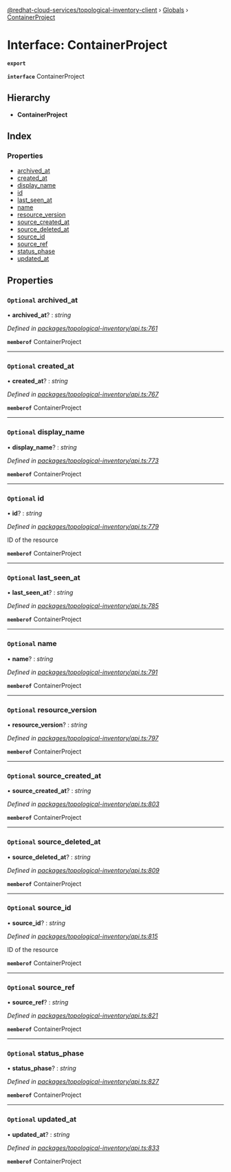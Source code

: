 [@redhat-cloud-services/topological-inventory-client](../README.md) › [Globals](../globals.md) › [ContainerProject](containerproject.md)

# Interface: ContainerProject

**`export`** 

**`interface`** ContainerProject

## Hierarchy

* **ContainerProject**

## Index

### Properties

* [archived_at](containerproject.md#optional-archived_at)
* [created_at](containerproject.md#optional-created_at)
* [display_name](containerproject.md#optional-display_name)
* [id](containerproject.md#optional-id)
* [last_seen_at](containerproject.md#optional-last_seen_at)
* [name](containerproject.md#optional-name)
* [resource_version](containerproject.md#optional-resource_version)
* [source_created_at](containerproject.md#optional-source_created_at)
* [source_deleted_at](containerproject.md#optional-source_deleted_at)
* [source_id](containerproject.md#optional-source_id)
* [source_ref](containerproject.md#optional-source_ref)
* [status_phase](containerproject.md#optional-status_phase)
* [updated_at](containerproject.md#optional-updated_at)

## Properties

### `Optional` archived_at

• **archived_at**? : *string*

*Defined in [packages/topological-inventory/api.ts:761](https://github.com/leSamo/javascript-clients/blob/master/packages/topological-inventory/api.ts#L761)*

**`memberof`** ContainerProject

___

### `Optional` created_at

• **created_at**? : *string*

*Defined in [packages/topological-inventory/api.ts:767](https://github.com/leSamo/javascript-clients/blob/master/packages/topological-inventory/api.ts#L767)*

**`memberof`** ContainerProject

___

### `Optional` display_name

• **display_name**? : *string*

*Defined in [packages/topological-inventory/api.ts:773](https://github.com/leSamo/javascript-clients/blob/master/packages/topological-inventory/api.ts#L773)*

**`memberof`** ContainerProject

___

### `Optional` id

• **id**? : *string*

*Defined in [packages/topological-inventory/api.ts:779](https://github.com/leSamo/javascript-clients/blob/master/packages/topological-inventory/api.ts#L779)*

ID of the resource

**`memberof`** ContainerProject

___

### `Optional` last_seen_at

• **last_seen_at**? : *string*

*Defined in [packages/topological-inventory/api.ts:785](https://github.com/leSamo/javascript-clients/blob/master/packages/topological-inventory/api.ts#L785)*

**`memberof`** ContainerProject

___

### `Optional` name

• **name**? : *string*

*Defined in [packages/topological-inventory/api.ts:791](https://github.com/leSamo/javascript-clients/blob/master/packages/topological-inventory/api.ts#L791)*

**`memberof`** ContainerProject

___

### `Optional` resource_version

• **resource_version**? : *string*

*Defined in [packages/topological-inventory/api.ts:797](https://github.com/leSamo/javascript-clients/blob/master/packages/topological-inventory/api.ts#L797)*

**`memberof`** ContainerProject

___

### `Optional` source_created_at

• **source_created_at**? : *string*

*Defined in [packages/topological-inventory/api.ts:803](https://github.com/leSamo/javascript-clients/blob/master/packages/topological-inventory/api.ts#L803)*

**`memberof`** ContainerProject

___

### `Optional` source_deleted_at

• **source_deleted_at**? : *string*

*Defined in [packages/topological-inventory/api.ts:809](https://github.com/leSamo/javascript-clients/blob/master/packages/topological-inventory/api.ts#L809)*

**`memberof`** ContainerProject

___

### `Optional` source_id

• **source_id**? : *string*

*Defined in [packages/topological-inventory/api.ts:815](https://github.com/leSamo/javascript-clients/blob/master/packages/topological-inventory/api.ts#L815)*

ID of the resource

**`memberof`** ContainerProject

___

### `Optional` source_ref

• **source_ref**? : *string*

*Defined in [packages/topological-inventory/api.ts:821](https://github.com/leSamo/javascript-clients/blob/master/packages/topological-inventory/api.ts#L821)*

**`memberof`** ContainerProject

___

### `Optional` status_phase

• **status_phase**? : *string*

*Defined in [packages/topological-inventory/api.ts:827](https://github.com/leSamo/javascript-clients/blob/master/packages/topological-inventory/api.ts#L827)*

**`memberof`** ContainerProject

___

### `Optional` updated_at

• **updated_at**? : *string*

*Defined in [packages/topological-inventory/api.ts:833](https://github.com/leSamo/javascript-clients/blob/master/packages/topological-inventory/api.ts#L833)*

**`memberof`** ContainerProject
